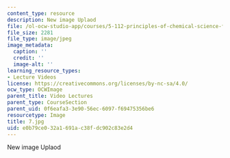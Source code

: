 ```yaml
---
content_type: resource
description: New image Uplaod
file: /ol-ocw-studio-app/courses/5-112-principles-of-chemical-science-fall-2005/e0b79ce032a1691ac38fdc902c83e2d4_7.jpg
file_size: 2281
file_type: image/jpeg
image_metadata:
  caption: ''
  credit: ''
  image-alt: ''
learning_resource_types:
- Lecture Videos
license: https://creativecommons.org/licenses/by-nc-sa/4.0/
ocw_type: OCWImage
parent_title: Video Lectures
parent_type: CourseSection
parent_uid: 0f6eafa3-3e90-56ec-6097-f69475356be6
resourcetype: Image
title: 7.jpg
uid: e0b79ce0-32a1-691a-c38f-dc902c83e2d4
---
```

New image Uplaod